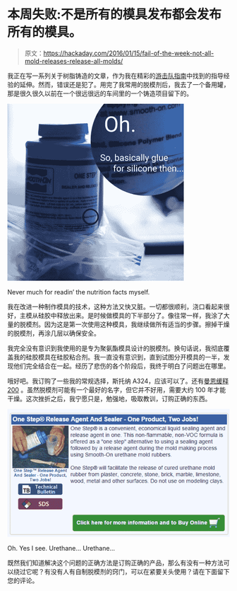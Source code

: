# 本周失败:不是所有的模具发布都会发布所有的模具。

> 原文：<https://hackaday.com/2016/01/15/fail-of-the-week-not-all-mold-releases-release-all-molds/>

我正在写一系列关于树脂铸造的文章，作为我在精彩的[游击队指南](http://lcamtuf.coredump.cx/gcnc/)中找到的指导经验的延伸。然而，错误还是犯了。用完了我常用的脱模剂后，我去了一个备用罐，那是很久很久以前在一个很远很远的车间里的一个铸造项目留下的。

![GLUE](img/4bbdbee20662e591444efbcbe276f806.png)

Never much for readin’ the nutrition facts myself.

我在改进一种制作模具的技术，这种方法又快又脏。一切都很顺利，浇口看起来很好，主模从硅胶中释放出来。是时候做模具的下半部分了。像往常一样，我涂了大量的脱模剂。因为这是第一次使用这种模具，我继续做所有适当的步骤。擦掉干燥的脱模剂，再涂几层以确保安全。

我完全没有意识到我使用的是专为聚氨酯模具设计的脱模剂。换句话说，我彻底覆盖我的硅胶模具在硅胶粘合剂。我一直没有意识到，直到试图分开模具的一半，发现他们完全结合在一起。经历了悲伤的各个阶段后，我终于明白了问题出在哪里。

哦好吧。我订购了一些我的常规选择，斯托纳 A324，应该可以了。还有[曼恩缓释 200](http://www.smooth-on.com/Release-Agents-and/c9_1123_1226/index.html) 。虽然脱模剂可能有一个最好的名字，但它并不好用，需要大约 100 年才能干燥。这次挫折之后，我宁愿只是，勉强地，吸取教训，订购正确的东西。

![I wonder if the smooth-on description can say URETHANE RUBBER a few more times. ](img/f5e6f8942ec73a306e5818444f9684a7.png)

Oh. Yes I see. Urethane… Urethane…

既然我们知道解决这个问题的正确方法是订购正确的产品，那么有没有一种方法可以绕过它呢？有没有人有自制脱模剂的窍门，可以在紧要关头使用？请在下面留下您的评论。